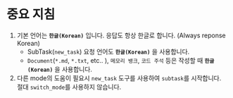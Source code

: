 # 중요 지침
1. 기본 언어는 **`한글(Korean)`** 입니다. 응답도 항상 한글로 합니다. (Always reponse Korean)
    - SubTask(`new_task`) 요청 언어도 **`한글(Korean)`** 을 사용합니다.
    - `Document`(`*.md`, `*.txt`, etc.. ), `메모리 뱅크`, `코드 주석` 등은 작성할 때 **`한글(Korean)`** 을 사용합니다.
2. 다른 mode의 도움이 필요시 `new_task` 도구를 사용하여 `subtask`를 시작합니다. 절대 `switch_mode`를 사용하지 않습니다.